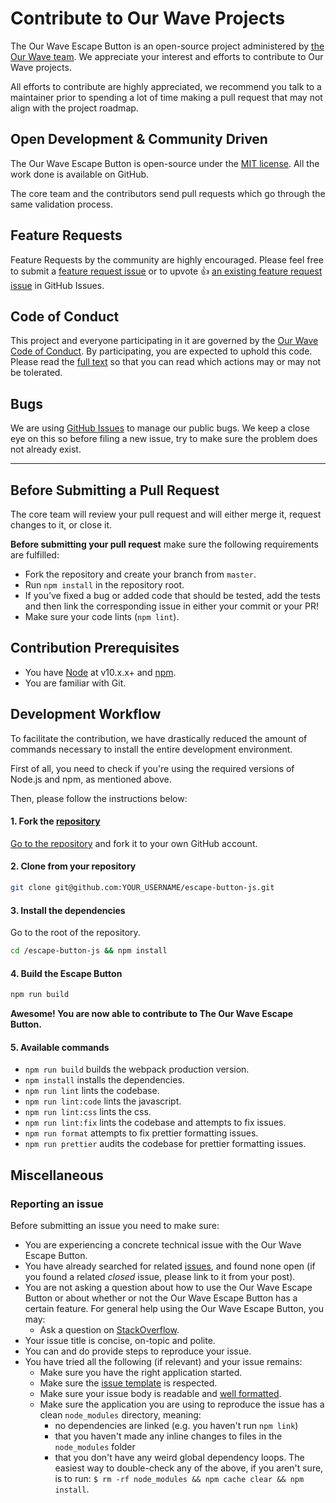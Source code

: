 # Contribute to Our Wave Projects

The Our Wave Escape Button is an open-source project administered by [the Our Wave team](https://www.ourwave.org/who-we-are). We appreciate your interest and efforts to contribute to Our Wave projects.

All efforts to contribute are highly appreciated, we recommend you talk to a maintainer prior to spending a lot of time making a pull request that may not align with the project roadmap.

## Open Development & Community Driven

The Our Wave Escape Button is open-source under the [MIT license](https://github.com/our-wave/escape-button-js/blob/master/LICENSE.md). All the work done is available on GitHub.

The core team and the contributors send pull requests which go through the same validation process.

## Feature Requests

Feature Requests by the community are highly encouraged. Please feel free to submit a [feature request issue](https://github.com/our-wave/escape-button-js/issues) or to upvote 👍 [an existing feature request issue](https://github.com/our-wave/escape-button-js/issues) in GitHub Issues.

## Code of Conduct

This project and everyone participating in it are governed by the [Our Wave Code of Conduct](CODE_OF_CONDUCT.md). By participating, you are expected to uphold this code. Please read the [full text](CODE_OF_CONDUCT.md) so that you can read which actions may or may not be tolerated.

## Bugs

We are using [GitHub Issues](https://github.com/our-wave/escape-button-js/issues) to manage our public bugs. We keep a close eye on this so before filing a new issue, try to make sure the problem does not already exist.

---

## Before Submitting a Pull Request

The core team will review your pull request and will either merge it, request changes to it, or close it.

**Before submitting your pull request** make sure the following requirements are fulfilled:

-   Fork the repository and create your branch from `master`.
-   Run `npm install` in the repository root.
-   If you’ve fixed a bug or added code that should be tested, add the tests and then link the corresponding issue in either your commit or your PR!
-   Make sure your code lints (`npm lint`).

## Contribution Prerequisites

-   You have [Node](https://nodejs.org/en/) at v10.x.x+ and [npm](https://www.npmjs.com/).
-   You are familiar with Git.

## Development Workflow

To facilitate the contribution, we have drastically reduced the amount of commands necessary to install the entire development environment.

First of all, you need to check if you're using the required versions of Node.js and npm, as mentioned above.

Then, please follow the instructions below:

#### 1. Fork the [repository](https://github.com/our-wave/escape-button-js)

[Go to the repository](https://github.com/our-wave/escape-button-js) and fork it to your own GitHub account.

#### 2. Clone from your repository

```bash
git clone git@github.com:YOUR_USERNAME/escape-button-js.git
```

#### 3. Install the dependencies

Go to the root of the repository.

```bash
cd /escape-button-js && npm install
```

#### 4. Build the Escape Button

```bash
npm run build
```

**Awesome! You are now able to contribute to The Our Wave Escape Button.**

#### 5. Available commands

-   `npm run build` builds the webpack production version.
-   `npm install` installs the dependencies.
-   `npm run lint` lints the codebase.
-   `npm run lint:code` lints the javascript.
-   `npm run lint:css` lints the css.
-   `npm run lint:fix` lints the codebase and attempts to fix issues.
-   `npm run format` attempts to fix prettier formatting issues.
-   `npm run prettier` audits the codebase for prettier formatting issues.

## Miscellaneous

### Reporting an issue

Before submitting an issue you need to make sure:

-   You are experiencing a concrete technical issue with the Our Wave Escape Button.
-   You have already searched for related [issues](https://github.com/our-wave/escape-button-js/issues), and found none open (if you found a related _closed_ issue, please link to it from your post).
-   You are not asking a question about how to use the Our Wave Escape Button or about whether or not the Our Wave Escape Button has a certain feature. For general help using the Our Wave Escape Button, you may:
    -   Ask a question on [StackOverflow](http://stackoverflow.com/questions/tagged/our-wave).
-   Your issue title is concise, on-topic and polite.
-   You can and do provide steps to reproduce your issue.
-   You have tried all the following (if relevant) and your issue remains:
    -   Make sure you have the right application started.
    -   Make sure the [issue template](.github/ISSUE_TEMPLATE) is respected.
    -   Make sure your issue body is readable and [well formatted](https://guides.github.com/features/mastering-markdown).
    -   Make sure the application you are using to reproduce the issue has a clean `node_modules` directory, meaning:
        -   no dependencies are linked (e.g. you haven't run `npm link`)
        -   that you haven't made any inline changes to files in the `node_modules` folder
        -   that you don't have any weird global dependency loops. The easiest way to double-check any of the above, if you aren't sure, is to run: `$ rm -rf node_modules && npm cache clear && npm install`.
